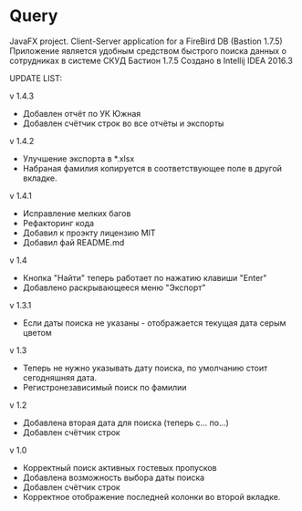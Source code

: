 # Query
JavaFX project. Client-Server application for a FireBird DB (Bastion 1.7.5)
Приложение является удобным средством быстрого поиска данных о сотрудниках в системе СКУД Бастион 1.7.5
Создано в Intellij IDEA 2016.3


UPDATE LIST:

v 1.4.3
- Добавлен отчёт по УК Южная
- Добавлен счётчик строк во все отчёты и экспорты

v 1.4.2
- Улучшение экспорта в *.xlsx
- Набраная фамилия копируется в соответствующее поле в другой вкладке.

v 1.4.1
- Исправление мелких багов
- Рефакторинг кода
- Добавил к проэкту лицензию MIT
- Добавил фай README.md

v 1.4
- Кнопка "Найти" теперь работает по нажатию клавиши "Enter"
- Добавлено раскрывающееся меню "Экспорт"

v 1.3.1
- Если даты поиска не указаны - отображается текущая дата серым цветом

v 1.3
- Теперь не нужно указывать дату поиска, по умолчанию стоит сегодняшняя дата.
- Регистронезависимый поиск по фамилии

v 1.2
- Добавлена вторая дата для поиска (теперь с... по...)
- Добавлен счётчик строк

v 1.0
- Корректный поиск активных гостевых пропусков
- Добавлена возможность выбора даты поиска
- Добавлен счётчик строк
- Корректное отображение последней колонки во второй вкладке.
